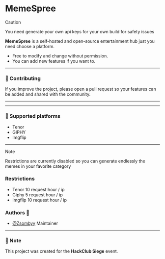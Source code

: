 # MemeSpree  


> [!CAUTION]
> You need generate your own api keys for your own build for safety issues

**MemeSpree** is a self-hosted and open-source entertainment hub just you need choose a platform.  

- Free to modify and change without permission.  
- You can add new features if you want to.  

---

### 🤝 Contributing  
If you improve the project, please open a pull request so your features can be added and shared with the community.  

---

---
### 🧾 Supported platforms
- Tenor
- GIPHY 
- Imgflip
---
> [!NOTE]
>  Restrictions are currently disabled so you can generate endlessly the memes in your favorite category
### Restrictions
- Tenor 10 request hour / ip
- Giphy 5 request hour / ip
- Imgflip 10 request hour / ip
### Authors 🫶

- [@Zsombyy](https://www.github.com/Zsombyy) Maintainer

---

### 📌 Note  
This project was created for the **HackClub Siege** event.  

  
  

